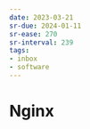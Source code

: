 ```yaml
---
date: 2023-03-21
sr-due: 2024-01-11
sr-ease: 270
sr-interval: 239
tags:
- inbox
- software
---
```


# Nginx

